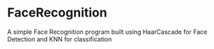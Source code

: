 # FaceRecognition
A simple Face Recognition program built using HaarCascade for Face Detection and KNN for classification
